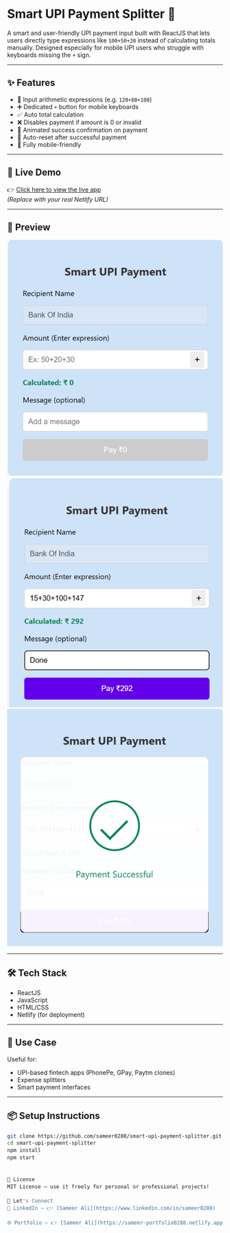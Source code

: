 # Smart UPI Payment Splitter 💸

A smart and user-friendly UPI payment input built with ReactJS that lets users directly type expressions like `100+50+20` instead of calculating totals manually. Designed especially for mobile UPI users who struggle with keyboards missing the `+` sign.

---

## ✨ Features

- 🔢 Input arithmetic expressions (e.g. `120+80+100`)
- ➕ Dedicated `+` button for mobile keyboards
- ✅ Auto total calculation
- ❌ Disables payment if amount is 0 or invalid
- 🎉 Animated success confirmation on payment
- 🧼 Auto-reset after successful payment
- 📱 Fully mobile-friendly

---

## 🚀 Live Demo

👉 [Click here to view the live app](https://smart-upi-splitter.netlify.app)  
*(Replace with your real Netlify URL)*

---

## 📸 Preview

![App Preview](./src/images/screenshot.png) 
![Flow Preview](./src/images/screenshot2.png)   
![Success Preview](./src/images/screenshot3.png)

---

## 🛠 Tech Stack

- ReactJS
- JavaScript
- HTML/CSS
- Netlify (for deployment)

---

## 🧠 Use Case

Useful for:
- UPI-based fintech apps (PhonePe, GPay, Paytm clones)
- Expense splitters
- Smart payment interfaces

---

## 📦 Setup Instructions

```bash
git clone https://github.com/sameer0288/smart-upi-payment-splitter.git
cd smart-upi-payment-splitter
npm install
npm start


📜 License
MIT License – use it freely for personal or professional projects!

🤝 Let's Connect
💼 LinkedIn – 👉 [Sameer Ali](https://www.linkedin.com/in/sameer0288)  

🌐 Portfolio – 👉 [Sameer Ali](https://sameer-portfolio0288.netlify.app/)  
